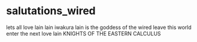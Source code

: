 # salutations_wired
lets all love lain lain iwakura lain is the goddess of the wired leave this world enter the next love lain KNIGHTS OF THE EASTERN CALCULUS
